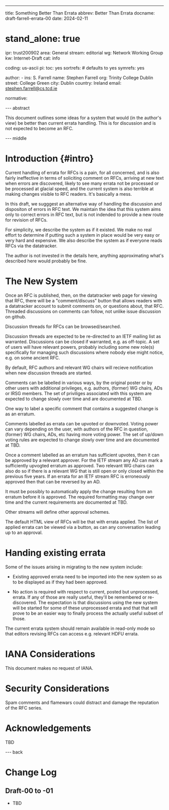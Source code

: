 ---
title: Something Better Than Errata
abbrev: Better Than Errata
docname: draft-farrell-errata-00
date: 2024-02-11

# stand_alone: true

ipr: trust200902
area: General
stream: editorial
wg: Network Working Group
kw: Internet-Draft
cat: info

coding: us-ascii
pi:
  toc: yes
  sortrefs:   # defaults to yes
  symrefs: yes

author:
      -
        ins: S. Farrell
        name: Stephen Farrell
        org: Trinity College Dublin
        street: College Green
        city: Dublin
        country: Ireland
        email: stephen.farrell@cs.tcd.ie

normative:

--- abstract

This document outlines some ideas for a system that would
(in the author's view) be better than current errata handling.
This is for discussion and is not expected to become an RFC.


--- middle

# Introduction        {#intro}

Current handling of errata for RFCs is a pain, for all concerned, and is also
fairly ineffective in terms of soliciting comment on RFCs, arriving at new text
when errors are discovered, likely to see many errata not be processed or be
processed at glacial speed, and the current system is also terrible at making
changes visible to RFC readers. It's basically a mess.

In this draft, we sugggest an alternative way of handling the discussion and
dispositon of errors in RFC text. We maintain the idea that this system aims
only to correct errors in RFC text, but is not indended to provide a new route
for revision of RFCs. 

For simplicity, we describe the system as if it existed. We make no real effort
to determine if putting such a system in place would be very easy or very hard
and expensive. We also describe the system as if everyone reads RFCs via the
datatracker.

The author is not invested in the details here, anything approximating what's
described here would probably be fine.

# The New System

Once an RFC is published, then, on the datatracker web page for viewing that
RFC, there will be a "comment/discuss" button that allows readers with a
datatracker account to submit comments on, or questions about, that RFC.
Threaded discussions on comments can follow, not unlike issue discussion on
github.

Discussion threads for RFCs can be browsed/searched.

Discussion threads are expected to be re-directed to an IETF mailing list as
warranted. Discussions can be closed if warranted, e.g. as off-topic. A set of
users will have relevant powers, probably including some new role(s) specifically
for managing such discussions where nobody else might notice, e.g. on some
ancient RFC.

By default, RFC authors and relevant WG chairs will recieve notification
when new discussion threads are started.

Comments can be labelled in various ways, by the original poster or by other
users with additional privileges, e.g. authors, (former) WG chairs, ADs or IRSG members.
The set of priviliges associated with this system are expected to change
slowly over time and are documented at TBD.

One way to label a specific comment that contains a suggested change is as an
erratum.

Comments labelled as errata can be upvoted or downvoted.  Voting power can vary
depending on the user, with authors of the RFC in question, (former) WG chairs,
ADs, etc having more voting power. The set of up/down voting rules are expected
to change slowly over time and are documented at TBD.

Once a comment labelled as an erratum has sufficient upvotes, then it can be
approved by a relevant approver. For the IETF stream any AD can mark a sufficiently
upvogted erratum
as approved. Two relevant WG chairs can also do so if there is a relevant WG
that is still open or only closed within the previous five years.
If an errata for an IETF stream RFC is erroneously approved then that can be reversed by an AD.

It must be possibly to automatically apply the change resulting from
an erratum before it is approved. The required formatting may change
over time and the current requirements are documented at TBD.

Other streams will define other approval schemes.

The default HTML view of RFCs will be that with errata applied.  The list of
applied errata can be viewed via a button, as can any conversation leading up
to an approval. 

# Handing existing errata

Some of the issues arising in migrating to the new system
include:

- Existing approved errata need to be imported into the new system so
as to be displayed as if they had been approved. 

- No action is required with respect to current, posted but unprocessed, errata.
If any of those are really useful, they'll be remembered or re-discovered.  The
expectation is that discussions using the new system will be started for some
of these unprocessed errata and that that will prove to be an easier way to
finally process the actually useful subset of those.

The current errata system should remain available in read-only 
mode so that editors revising RFCs can access e.g. relevant HDFU errata.

# IANA Considerations

This document makes no request of IANA.

# Security Considerations

Spam comments and flamewars could distract and damage the reputation of
the RFC series.

# Acknowledgements

TBD

--- back

# Change Log

## Draft-00 to -01

- TBD



